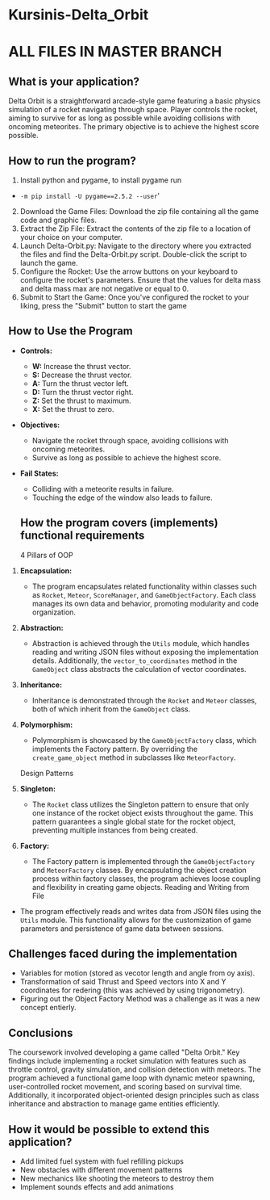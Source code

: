 # Kursinis-Delta_Orbit



# ALL FILES IN MASTER BRANCH 
## What is your application?
Delta Orbit is a straightforward arcade-style game featuring a basic physics simulation of a rocket navigating through space. Player controls the rocket, aiming to survive for as long as possible while avoiding collisions with oncoming meteorites. The primary objective is to achieve the highest score possible.


## How to run the program?
1. Install python and pygame, to install pygame run
- `-m pip install -U pygame==2.5.2 --user`'
2. Download the Game Files: Download the zip file containing all the game code and graphic files.
3. Extract the Zip File: Extract the contents of the zip file to a location of your choice on your computer.
4. Launch Delta-Orbit.py: Navigate to the directory where you extracted the files and find the Delta-Orbit.py script. Double-click the script to launch the game.
5. Configure the Rocket: Use the arrow buttons on your keyboard to configure the rocket's parameters. Ensure that the values for delta mass and delta mass max are not negative or equal to 0.
6. Submit to Start the Game: Once you've configured the rocket to your liking, press the "Submit" button to start the game

  ## How to Use the Program

- **Controls:**
    - **W:** Increase the thrust vector.
    - **S:** Decrease the thrust vector.
    - **A:** Turn the thrust vector left.
    - **D:** Turn the thrust vector right.
    - **Z:** Set the thrust to maximum.
    - **X:** Set the thrust to zero.
  
- **Objectives:**
  - Navigate the rocket through space, avoiding collisions with oncoming meteorites.
  - Survive as long as possible to achieve the highest score.

- **Fail States:**
  - Colliding with a meteorite results in failure.
  - Touching the edge of the window also leads to failure.
  ## How the program covers (implements) functional requirements
   4 Pillars of OOP

1. **Encapsulation:** 
   - The program encapsulates related functionality within classes such as `Rocket`, `Meteor`, `ScoreManager`, and `GameObjectFactory`. Each class manages its own data and behavior, promoting modularity and code organization.

2. **Abstraction:**
   - Abstraction is achieved through the `Utils` module, which handles reading and writing JSON files without exposing the implementation details. Additionally, the `vector_to_coordinates` method in the `GameObject` class abstracts the calculation of vector coordinates.

3. **Inheritance:**
   - Inheritance is demonstrated through the `Rocket` and `Meteor` classes, both of which inherit from the `GameObject` class.

4. **Polymorphism:**
   - Polymorphism is showcased by the `GameObjectFactory` class, which implements the Factory pattern. By overriding the `create_game_object` method in subclasses like `MeteorFactory`.
  
   Design Patterns

1. **Singleton:**
   - The `Rocket` class utilizes the Singleton pattern to ensure that only one instance of the rocket object exists throughout the game. This pattern guarantees a single global state for the rocket object, preventing multiple instances from being created.

2. **Factory:**
   - The Factory pattern is implemented through the `GameObjectFactory` and `MeteorFactory` classes. By encapsulating the object creation process within factory classes, the program achieves loose coupling and flexibility in creating game objects.
  Reading and Writing from File

  - The program effectively reads and writes data from JSON files using the `Utils` module. This functionality allows for the customization of game parameters and persistence of game data between sessions.
  ## Challenges faced during the implementation
 - Variables for motion (stored as vecotor length and angle from oy axis).
 - Transformation of said Thrust and Speed vectors into X and Y coordinates for redering (this was achieved by using trigonometry).
 - Figuring out the Object Factory Method was a challenge as it was a new concept entierly.
 ## Conclusions
   The coursework involved developing a game called "Delta Orbit." Key findings include implementing a rocket simulation with features such as throttle control, gravity simulation, and collision detection with meteors. The program achieved a functional game loop with dynamic meteor spawning, user-controlled rocket movement, and scoring based on survival time. Additionally, it incorporated object-oriented design principles such as class inheritance and abstraction to manage game entities efficiently.
   ## How it would be possible to extend this application?
   - Add limited fuel system with fuel refilling pickups
   - New obstacles with different movement patterns
   - New mechanics like shooting the meteors to destroy them
   - Implement sounds effects and add animations
